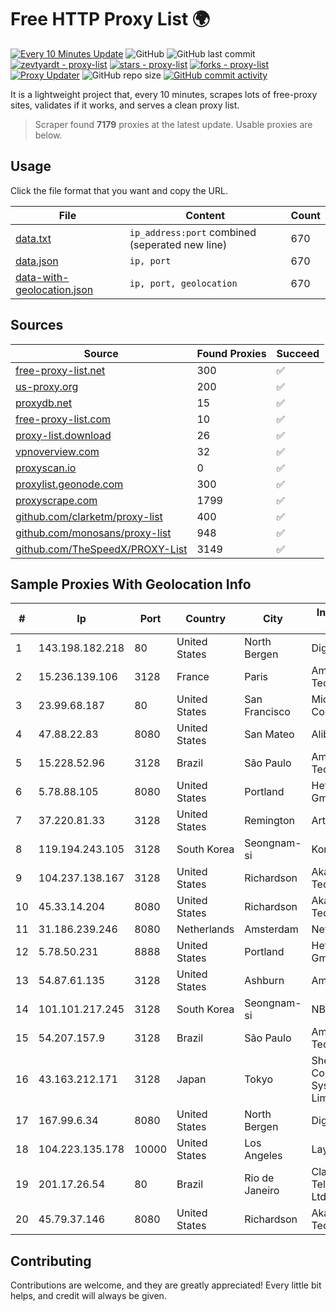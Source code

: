 
# Free HTTP Proxy List 🌍

[![Every 10 Minutes Update](https://github.com/mertguvencli/http-proxy-list/actions/workflows/main.yml/badge.svg?branch=main)](https://github.com/mertguvencli/http-proxy-list/actions/workflows/main.yml)
![GitHub](https://img.shields.io/github/license/mertguvencli/http-proxy-list)
![GitHub last commit](https://img.shields.io/github/last-commit/mertguvencli/http-proxy-list)
[![zevtyardt - proxy-list](https://img.shields.io/static/v1?label=zevtyardt&message=proxy-list&color=blue&logo=github)](https://github.com/zevtyardt/proxy-list "Go to GitHub repo")
[![stars - proxy-list](https://img.shields.io/github/stars/zevtyardt/proxy-list?style=social)](https://github.com/zevtyardt/proxy-list)
[![forks - proxy-list](https://img.shields.io/github/forks/zevtyardt/proxy-list?style=social)](https://github.com/zevtyardt/proxy-list)
[![Proxy Updater](https://github.com/zevtyardt/proxy-list/workflows/Proxy%20Updater/badge.svg)](https://github.com/zevtyardt/proxy-list/actions?query=workflow:"Proxy+Updater")
![GitHub repo size](https://img.shields.io/github/repo-size/zevtyardt/proxy-list)
[![GitHub commit activity](https://img.shields.io/github/commit-activity/m/zevtyardt/proxy-list?logo=commits)](https://github.com/zevtyardt/proxy-list/commits/main)

It is a lightweight project that, every 10 minutes, scrapes lots of free-proxy sites, validates if it works, and serves a clean proxy list.

> Scraper found **7179** proxies at the latest update. Usable proxies are below.

## Usage

Click the file format that you want and copy the URL.

|File|Content|Count|
|----|-------|-----|
|[data.txt](https://raw.githubusercontent.com/mertguvencli/http-proxy-list/main/proxy-list/data.txt)|`ip_address:port` combined (seperated new line)|670|
|[data.json](https://raw.githubusercontent.com/mertguvencli/http-proxy-list/main/proxy-list/data.json)|`ip, port`|670|
|[data-with-geolocation.json](https://raw.githubusercontent.com/mertguvencli/http-proxy-list/main/proxy-list/data-with-geolocation.json)|`ip, port, geolocation`|670|

## Sources

|Source|Found Proxies|Succeed|
|------|-------------|-------|
|[free-proxy-list.net](https://free-proxy-list.net)|300|✅|
|[us-proxy.org](https://www.us-proxy.org)|200|✅|
|[proxydb.net](http://proxydb.net)|15|✅|
|[free-proxy-list.com](https://free-proxy-list.com/?page=&port=&type%5B%5D=http&type%5B%5D=https&up_time=0&search=Search)|10|✅|
|[proxy-list.download](https://www.proxy-list.download/HTTP)|26|✅|
|[vpnoverview.com](https://vpnoverview.com/privacy/anonymous-browsing/free-proxy-servers)|32|✅|
|[proxyscan.io](https://www.proxyscan.io)|0|✅|
|[proxylist.geonode.com](https://proxylist.geonode.com/api/proxy-list?limit=300&page=1&sort_by=lastChecked&sort_type=desc&protocols=http,https)|300|✅|
|[proxyscrape.com](https://api.proxyscrape.com/v2/?request=displayproxies&protocol=http&timeout=10000&country=all&ssl=all&anonymity=all)|1799|✅|
|[github.com/clarketm/proxy-list](https://raw.githubusercontent.com/clarketm/proxy-list/master/proxy-list-raw.txt)|400|✅|
|[github.com/monosans/proxy-list](https://raw.githubusercontent.com/monosans/proxy-list/main/proxies/http.txt)|948|✅|
|[github.com/TheSpeedX/PROXY-List](https://raw.githubusercontent.com/TheSpeedX/PROXY-List/master/http.txt)|3149|✅|


## Sample Proxies With Geolocation Info

|#|Ip|Port|Country|City|Internet Service Provider|
|-|--|----|-------|----|-------------------------|
|1|143.198.182.218|80|United States|North Bergen|DigitalOcean, LLC|
|2|15.236.139.106|3128|France|Paris|Amazon Technologies Inc.|
|3|23.99.68.187|80|United States|San Francisco|Microsoft Corporation|
|4|47.88.22.83|8080|United States|San Mateo|Alibaba.com LLC|
|5|15.228.52.96|3128|Brazil|São Paulo|Amazon Technologies Inc.|
|6|5.78.88.105|8080|United States|Portland|Hetzner Online GmbH|
|7|37.220.81.33|3128|United States|Remington|Artnet Sp. z o.o.|
|8|119.194.243.105|3128|South Korea|Seongnam-si|Korea Telecom|
|9|104.237.138.167|3128|United States|Richardson|Akamai Technologies, Inc.|
|10|45.33.14.204|8080|United States|Richardson|Akamai Technologies, Inc.|
|11|31.186.239.246|8080|Netherlands|Amsterdam|NetSkope Inc|
|12|5.78.50.231|8888|United States|Portland|Hetzner Online GmbH|
|13|54.87.61.135|3128|United States|Ashburn|Amazon.com, Inc.|
|14|101.101.217.245|3128|South Korea|Seongnam-si|NBP|
|15|54.207.157.9|3128|Brazil|São Paulo|Amazon Technologies Inc.|
|16|43.163.212.171|3128|Japan|Tokyo|Shenzhen Tencent Computer Systems Company Limited|
|17|167.99.6.34|8080|United States|North Bergen|DigitalOcean, LLC|
|18|104.223.135.178|10000|United States|Los Angeles|LayerHost|
|19|201.17.26.54|80|Brazil|Rio de Janeiro|Claro NXT Telecomunicacoes Ltda|
|20|45.79.37.146|8080|United States|Richardson|Akamai Technologies, Inc.|



## Contributing

Contributions are welcome, and they are greatly appreciated! Every
little bit helps, and credit will always be given.

